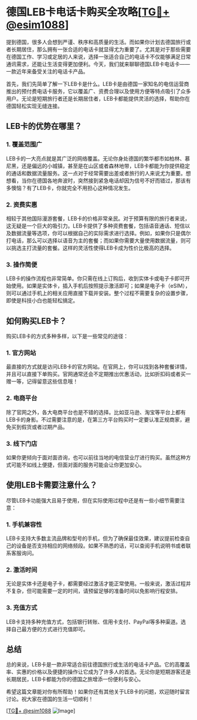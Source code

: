 # 德国LEB卡电话卡购买全攻略[[TG💪+ @esim1088](https://t.me/s/esim1088)]

提到德国，很多人会想到严谨、秩序和高质量的生活。而如果你计划去德国旅行或者长期居住，那么拥有一张合适的电话卡就显得尤为重要了。尤其是对于那些需要在德国工作、学习或定居的人来说，选择一张适合自己的电话卡不仅能够满足日常通讯需求，还能让生活变得更加便利。今天，我们就来聊聊德国LEB卡电话卡——一款近年来备受关注的电话卡产品。

首先，我们先简单了解一下LEB卡是什么。LEB卡是由德国一家知名的电信运营商推出的预付费电话卡服务，它以覆盖广、资费合理以及使用方便等特点吸引了众多用户。无论是短期旅行者还是长期居住者，LEB卡都能提供灵活的选择，帮助你在德国轻松实现无缝连接。

## LEB卡的优势在哪里？

### 1. **覆盖范围广**
LEB卡的一大亮点就是其广泛的网络覆盖。无论你身处德国的繁华都市如柏林、慕尼黑，还是偏远的小城镇，甚至是在山区或者森林地带，LEB卡都能为你提供稳定的通话和数据流量服务。这一点对于经常需要出差或者旅行的人来说尤为重要。想想看，当你在德国各地奔波时，突然接到紧急电话却因为信号不好而错过，那该有多懊恼？有了LEB卡，你就完全不用担心这种情况发生。

### 2. **资费实惠**
相较于其他国际漫游套餐，LEB卡的价格非常亲民。对于预算有限的旅行者来说，这无疑是一个巨大的吸引力。LEB卡提供了多种资费套餐，包括语音通话、短信以及数据流量等选项，你可以根据自己的实际需求进行选择。例如，如果你只是偶尔打电话，那么可以选择以语音为主的套餐；而如果你需要大量使用数据流量，则可以挑选主打流量的套餐。这样的灵活性使得LEB卡成为性价比极高的选择。

### 3. **操作简便**
LEB卡的操作流程也非常简单。你只需在线上订购后，收到实体卡或电子卡即可开始使用。如果是实体卡，插入手机后按照提示激活即可；如果是电子卡（eSIM），则可以通过手机上的相关应用直接下载并安装。整个过程不需要复杂的设置步骤，即使是科技小白也能轻松搞定。

## 如何购买LEB卡？

购买LEB卡的方式多种多样，以下是一些常见的途径：

### 1. **官方网站**
最直接的方式就是访问LEB卡的官方网站。在官网上，你可以找到各种套餐详情，并且可以直接下单购买。官网通常还会不定期推出优惠活动，比如折扣码或者买一赠一等，记得留意这些信息哦！

### 2. **电商平台**
除了官网之外，各大电商平台也是不错的选择。比如亚马逊、淘宝等平台上都有LEB卡的身影。不过需要注意的是，在第三方平台购买时一定要认准正规商家，避免买到假货或者过期产品。

### 3. **线下门店**
如果你更倾向于面对面咨询，也可以前往当地的电信营业厅进行购买。虽然这种方式可能不如线上便捷，但面对面的服务可能会让你更加安心。

## 使用LEB卡需要注意什么？

尽管LEB卡功能强大且易于使用，但在实际使用过程中还是有一些小细节需要注意：

### 1. **手机兼容性**
LEB卡支持大多数主流品牌和型号的手机，但为了确保最佳效果，建议提前检查自己的设备是否支持相应的网络频段。如果不熟悉的话，可以查阅手机说明书或者联系客服询问。

### 2. **激活时间**
无论是实体卡还是电子卡，都需要经过激活才能正常使用。一般来说，激活过程并不复杂，但可能需要一定的时间，请预留足够的准备时间以免影响行程安排。

### 3. **充值方式**
LEB卡支持多种充值方式，包括银行转账、信用卡支付、PayPal等多种渠道。选择自己最方便的方式进行充值即可。

## 总结

总的来说，LEB卡是一款非常适合前往德国旅行或生活的电话卡产品。它的高覆盖率、实惠的价格以及便捷的操作让它成为了许多人的首选。无论你是短期游客还是长期居民，LEB卡都能为你的德国之旅增添一份便利与安心。

希望这篇文章能对你有所帮助！如果你还有其他关于LEB卡的问题，欢迎随时留言讨论。祝大家在德国的生活一切顺利！

[[TG💪+ @esim1088](https://t.me/s/esim1088) ![Image](https://i.postimg.cc/4NQfJmqS/Snipaste-2025-05-13-00-14-12.png)]